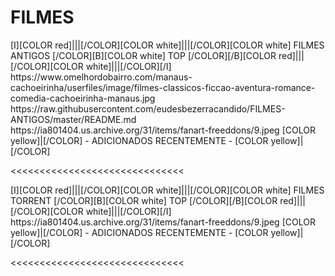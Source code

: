 # FILMES

<channels>
<channel>
<name>[I][COLOR red]|||[/COLOR][COLOR white]|||[/COLOR][COLOR  white] FILMES  ANTIGOS [/COLOR][B][COLOR white] TOP [/COLOR][/B][COLOR red]|||[/COLOR][COLOR white]|||[/COLOR][/I]</name>
<thumbnail>https://www.omelhordobairro.com/manaus-cachoeirinha/userfiles/image/filmes-classicos-ficcao-aventura-romance-comedia-cachoeirinha-manaus.jpg</thumbnail>
<externallink>https://raw.githubusercontent.com/eudesbezerracandido/FILMES-ANTIGOS/master/README.md</externallink>
<fanart>https://ia801404.us.archive.org/31/items/fanart-freeddons/9.jpeg</fanart>
<info>
[COLOR yellow]|[/COLOR] - ADICIONADOS RECENTEMENTE - [COLOR yellow]|[/COLOR]</info>
</channel>
</channels>

<<<<<<<<<<<<<<<<<<<<<<<<<<<<<<

<channels>
<channel>
<name>[I][COLOR red]|||[/COLOR][COLOR white]|||[/COLOR][COLOR  white] FILMES TORRENT [/COLOR][B][COLOR white] TOP [/COLOR][/B][COLOR red]|||[/COLOR][COLOR white]|||[/COLOR][/I]</name>
<thumbnail></thumbnail>
<externallink></externallink>
<fanart>https://ia801404.us.archive.org/31/items/fanart-freeddons/9.jpeg</fanart>
<info>
[COLOR yellow]|[/COLOR] - ADICIONADOS RECENTEMENTE - [COLOR yellow]|[/COLOR]</info>
</channel>
</channels>

<<<<<<<<<<<<<<<<<<<<<<<<<<<<<<
 
 
 
 
  
